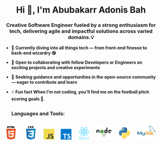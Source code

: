 <h1 align="center">Hi 👋, I'm Abubakarr Adonis Bah</h1>
<h3 align="center">Creative Software Engineer fueled by a strong enthusiasm for tech, delivering agile and impactful solutions across varied domains.💡</h3>


- 🌱 **Currently diving into all things tech — from front-end finesse to back-end wizardry 😄**

- 👯 **Open to collaborating with fellow Developers or Engineers on exciting projects and creative experiments**

- 🤝 **Seeking guidance and opportunities in the open-source community — eager to contribute and learn**

- ⚡ **Fun fact When I’m not coding, you’ll find me on the football pitch scoring goals 🤣.**


  ## <h3>Languages and Tools:</h3>

<div>       
<!-- HTML -->
 <img src="https://raw.githubusercontent.com/devicons/devicon/master/icons/html5/html5-original-wordmark.svg" alt="html5" width="45" height="45"/>
&nbsp; &nbsp
<!-- CSS -->
<img src="https://raw.githubusercontent.com/devicons/devicon/master/icons/css3/css3-original-wordmark.svg" alt="css3" width="45" height="45"/>
&nbsp; &nbsp
<!-- js -->
<img style="margin-right: 100"  src="https://raw.githubusercontent.com/devicons/devicon/master/icons/javascript/javascript-original.svg" alt="javascript" width="36" height="36"/>
&nbsp; &nbsp
<!-- typescript -->
<img src="https://raw.githubusercontent.com/devicons/devicon/master/icons/typescript/typescript-original.svg" alt="typescript" width="36" height="36"/>
&nbsp; &nbsp
<!-- reactjs -->
<img src="https://raw.githubusercontent.com/devicons/devicon/master/icons/react/react-original-wordmark.svg" alt="react" width="42" height="42"/>
&nbsp; &nbsp
<!-- nodejs -->
<img src="https://raw.githubusercontent.com/devicons/devicon/master/icons/nodejs/nodejs-original-wordmark.svg" alt="nodejs" width="50" height="50"/>
&nbsp; &nbsp
<!-- python -->
 <img src="https://raw.githubusercontent.com/devicons/devicon/master/icons/python/python-original.svg" alt="python" width="45" height="45"/>
&nbsp; &nbsp
<!-- django -->
<!-- <a href="https://www.djangoproject.com/" target="_blank" rel="noreferrer"> <img src="https://cdn.worldvectorlogo.com/logos/django.svg" alt="django" width="35" height="35"/> </a>
&nbsp; -->
<!-- mysql -->
<img src="https://raw.githubusercontent.com/devicons/devicon/master/icons/mysql/mysql-original-wordmark.svg" alt="mysql" width="60" height="60"/>
&nbsp; &nbsp
<!-- version-control -->
<!-- <a href="https://git-scm.com/" target="_blank" rel="noreferrer"> <img src="https://www.vectorlogo.zone/logos/git-scm/git-scm-icon.svg" alt="git" width="35" height="35"/> </a>
&nbsp;
<!-- figma -->
<!-- <a href="https://www.figma.com/" target="_blank" rel="noreferrer"> <img src="https://www.vectorlogo.zone/logos/figma/figma-icon.svg" alt="figma" width="35" height="35"/> </a>
</p> -->
 
